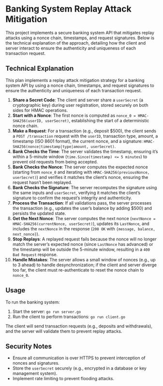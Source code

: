 # Banking System Replay Attack Mitigation

This project implements a secure banking system API that mitigates replay attacks using a nonce chain, timestamps, and request signatures. Below is the technical explanation of the approach, detailing how the client and server interact to ensure the authenticity and uniqueness of each transaction request.

## Technical Explanation

This plan implements a replay attack mitigation strategy for a banking system API by using a nonce chain, timestamps, and request signatures to ensure the authenticity and uniqueness of each transaction request.

1. **Share a Secret Code**: The client and server share a `userSecret` (a cryptographic key) during user registration, stored securely on both sides for HMAC operations.
2. **Start with a Nonce**: The first nonce is computed as `nonce_0 = HMAC-SHA256(userID, userSecret)`, establishing the start of a deterministic nonce chain.
3. **Make a Request**: For a transaction (e.g., deposit $500), the client sends a `POST /transaction` request with the `userID`, transaction type, amount, a timestamp (ISO 8601 format), the current nonce, and a signature: `HMAC-SHA256(nonce|timestamp|type|amount, userSecret)`.
4. **Bank Checks the Time**: The server validates the timestamp, ensuring it’s within a 5-minute window (`time.Since(timestamp) <= 5 minutes`) to prevent old requests from being accepted.
5. **Bank Checks the Nonce**: The server computes the expected nonce (starting from `nonce_0` and iterating with `HMAC-SHA256(previousNonce, userSecret)`) and verifies it matches the client’s nonce, ensuring the request hasn’t been replayed.
6. **Bank Checks the Signature**: The server recomputes the signature using the same inputs and `userSecret`, verifying it matches the client’s signature to confirm the request’s integrity and authenticity.
7. **Process the Transaction**: If all validations pass, the server processes the transaction (e.g., updates the user’s balance by adding $500) and persists the updated state.
8. **Get the Next Nonce**: The server computes the next nonce (`nextNonce = HMAC-SHA256(currentNonce, userSecret)`), updates its `LastNonce`, and includes the `nextNonce` in the response (`200 OK` with `{message, balance, next_nonce}`).
9. **Stop Replays**: A replayed request fails because the nonce will no longer match the server’s expected nonce (since `LastNonce` has advanced) or the timestamp will be outside the 5-minute window, resulting in a `400 Bad Request` response.
10. **Handle Mistakes**: The server allows a small window of nonces (e.g., up to 3 ahead) to handle desynchronization; if the client and server diverge too far, the client must re-authenticate to reset the nonce chain to `nonce_0`.

## Usage

To run the banking system:
1. Start the server: `go run server.go`
2. Run the client to perform transactions: `go run client.go`

The client will send transaction requests (e.g., deposits and withdrawals), and the server will validate them to prevent replay attacks.

## Security Notes

- Ensure all communication is over HTTPS to prevent interception of nonces and signatures.
- Store the `userSecret` securely (e.g., encrypted in a database or key management system).
- Implement rate limiting to prevent flooding attacks.
